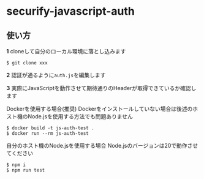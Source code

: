 # securify-javascript-auth

## 使い方

**1**
cloneして自分のローカル環境に落とし込みます
```
$ git clone xxx
```

**2**
認証が通るように`auth.js`を編集します


**3**
実際にJavaScriptを動作させて期待通りのHeaderが取得できているか確認します

Dockerを使用する場合(推奨)
Dockerをインストールしていない場合は後述のホスト機のNode.jsを使用する方法でも問題ありません

```
$ docker build -t js-auth-test .
$ docker run --rm js-auth-test
```

自分のホスト機のNode.jsを使用する場合
Node.jsのバージョンは20で動作させてください
```
$ npm i
$ npm run test
```
